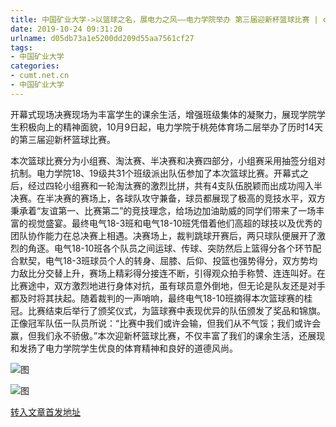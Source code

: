 ```yaml
---
title: 中国矿业大学->以篮球之名，展电力之风——电力学院举办 第三届迎新杯篮球比赛 | cumt.net.cn
date: 2019-10-24 09:31:20
urlname: d05db73a1e5200dd209d55aa7561cf27
tags: 
- 中国矿业大学
categories:
- cumt.net.cn
- 中国矿业大学
---
```

开幕式现场决赛现场为丰富学生的课余生活，增强班级集体的凝聚力，展现学院学生积极向上的精神面貌，10月9日起，电力学院于桃苑体育场二层举办了历时14天的第三届迎新杯篮球比赛。

本次篮球比赛分为小组赛、淘汰赛、半决赛和决赛四部分，小组赛采用抽签分组对抗制。电力学院18、19级共31个班级派出队伍参加了本次篮球比赛。开幕式之后，经过四轮小组赛和一轮淘汰赛的激烈比拼，共有4支队伍脱颖而出成功闯入半决赛。在半决赛的赛场上，各球队攻守兼备，球员都展现了极高的竞技水平，双方秉承着“友谊第一、比赛第二”的竞技理念，给场边加油助威的同学们带来了一场丰富的视觉盛宴。最终电气18-3班和电气18-10班凭借着他们高超的球技以及优秀的团队协作能力在总决赛上相遇。决赛场上，裁判跳球开赛后，两只球队便展开了激烈的角逐。电气18-10班各个队员之间运球、传球、突防然后上篮得分各个环节配合默契，电气18-3班球员个人的转身、屈膝、后仰、投篮也强势得分，双方势均力敌比分交替上升，赛场上精彩得分接连不断，引得观众拍手称赞、连连叫好。在比赛途中，双方激烈地进行身体对抗，虽有球员意外倒地，但无论是队友还是对手都及时将其扶起。随着裁判的一声哨响，最终电气18-10班摘得本次篮球赛的桂冠。比赛结束后举行了颁奖仪式，为篮球赛中表现优异的队伍颁发了奖品和锦旗。正像冠军队伍一队员所说：“比赛中我们或许会输，但我们从不气馁；我们或许会赢，但我们永不骄傲。”本次迎新杯篮球比赛，不仅丰富了我们的课余生活，还展现和发扬了电力学院学生优良的体育精神和良好的道德风尚。

![图](http://xwzx.cumt.edu.cn/_upload/article/images/ce/bf/3a2b152c45aa8f62b32dd85b727f/d92d041e-882e-4857-aee8-20119c852bf3.jpg)

![图](http://xwzx.cumt.edu.cn/_upload/article/images/ce/bf/3a2b152c45aa8f62b32dd85b727f/06ea21eb-425f-4d05-826a-d8fefa6ee086.jpg)

[转入文章首发地址](http://xwzx.cumt.edu.cn/56/cc/c523a546508/page.htm)